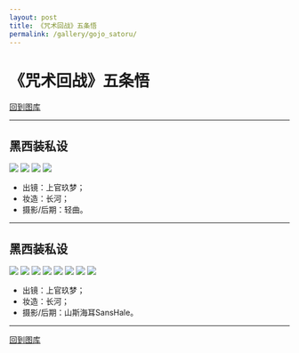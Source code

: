 ```yaml
---
layout: post
title: 《咒术回战》五条悟
permalink: /gallery/gojo_satoru/
---
```


<haed>
    <link rel="stylesheet" href="../../css/gallery.css">
</haed>

# 《咒术回战》五条悟

[回到图库](../)

---

## 黑西装私设

<div class="horizontal">
    <img src="black_suit/gojo_satoru-001.jpg">
    <img src="black_suit/gojo_satoru-002.jpg">
    <img src="black_suit/gojo_satoru-003.jpg">
    <img src="black_suit/gojo_satoru-004.jpg">
</div>

- 出镜：上官玖梦；
- 妆造：长河；
- 摄影/后期：轻曲。

---

## 黑西装私设

<div class="horizontal">
    <img src="black_suit/gojo_satoru-005.jpg">
    <img src="black_suit/gojo_satoru-006.jpg">
    <img src="black_suit/gojo_satoru-007.jpg">
    <img src="black_suit/gojo_satoru-008.jpg">
    <img src="black_suit/gojo_satoru-009.jpg">
    <img src="black_suit/gojo_satoru-010.jpg">
    <img src="black_suit/gojo_satoru-011.jpg">
    <img src="black_suit/gojo_satoru-012.jpg">
</div>

- 出镜：上官玖梦；
- 妆造：长河；
- 摄影/后期：山斯海耳SansHale。

---

[回到图库](../)